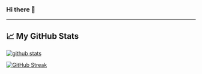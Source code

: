 ### Hi there 👋

<!--
**plars/plars** is a ✨ _special_ ✨ repository because its `README.md` (this file) appears on your GitHub profile.

Here are some ideas to get you started:

- 🔭 I’m currently working on ...
- 🌱 I’m currently learning ...
- 👯 I’m looking to collaborate on ...
- 🤔 I’m looking for help with ...
- 💬 Ask me about ...
- 📫 How to reach me: ...
- 😄 Pronouns: ...
- ⚡ Fun fact: ...

-->

---

## &#x1f4c8; My GitHub Stats
[<img align="center" alt="github stats" src="https://gist.githubusercontent.com/plars/69f9b3039875b13533ecdfb8afaaad18/raw/general.svg">](#)

[![GitHub Streak](http://github-readme-streak-stats.herokuapp.com?user=plars&theme=dark&hide_border=true)](https://git.io/streak-stats)
